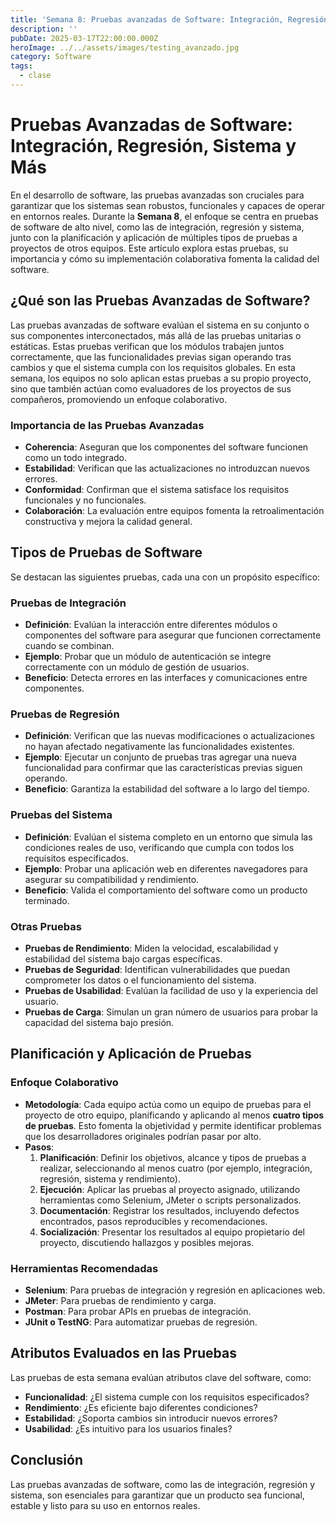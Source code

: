 ```yaml
---
title: 'Semana 8: Pruebas avanzadas de Software: Integración, Regresión, Sistema y más'
description: ''
pubDate: 2025-03-17T22:00:00.000Z
heroImage: ../../assets/images/testing_avanzado.jpg
category: Software
tags:
  - clase
---
```


# Pruebas Avanzadas de Software: Integración, Regresión, Sistema y Más

En el desarrollo de software, las pruebas avanzadas son cruciales para garantizar que los sistemas sean robustos, funcionales y capaces de operar en entornos reales. Durante la **Semana 8**, el enfoque se centra en pruebas de software de alto nivel, como las de integración, regresión y sistema, junto con la planificación y aplicación de múltiples tipos de pruebas a proyectos de otros equipos. Este artículo explora estas pruebas, su importancia y cómo su implementación colaborativa fomenta la calidad del software.

## ¿Qué son las Pruebas Avanzadas de Software?

Las pruebas avanzadas de software evalúan el sistema en su conjunto o sus componentes interconectados, más allá de las pruebas unitarias o estáticas. Estas pruebas verifican que los módulos trabajen juntos correctamente, que las funcionalidades previas sigan operando tras cambios y que el sistema cumpla con los requisitos globales. En esta semana, los equipos no solo aplican estas pruebas a su propio proyecto, sino que también actúan como evaluadores de los proyectos de sus compañeros, promoviendo un enfoque colaborativo.

### Importancia de las Pruebas Avanzadas

- **Coherencia**: Aseguran que los componentes del software funcionen como un todo integrado.
- **Estabilidad**: Verifican que las actualizaciones no introduzcan nuevos errores.
- **Conformidad**: Confirman que el sistema satisface los requisitos funcionales y no funcionales.
- **Colaboración**: La evaluación entre equipos fomenta la retroalimentación constructiva y mejora la calidad general.

## Tipos de Pruebas de Software

Se destacan las siguientes pruebas, cada una con un propósito específico:

### Pruebas de Integración

- **Definición**: Evalúan la interacción entre diferentes módulos o componentes del software para asegurar que funcionen correctamente cuando se combinan.
- **Ejemplo**: Probar que un módulo de autenticación se integre correctamente con un módulo de gestión de usuarios.
- **Beneficio**: Detecta errores en las interfaces y comunicaciones entre componentes.

### Pruebas de Regresión

- **Definición**: Verifican que las nuevas modificaciones o actualizaciones no hayan afectado negativamente las funcionalidades existentes.
- **Ejemplo**: Ejecutar un conjunto de pruebas tras agregar una nueva funcionalidad para confirmar que las características previas siguen operando.
- **Beneficio**: Garantiza la estabilidad del software a lo largo del tiempo.

### Pruebas del Sistema

- **Definición**: Evalúan el sistema completo en un entorno que simula las condiciones reales de uso, verificando que cumpla con todos los requisitos especificados.
- **Ejemplo**: Probar una aplicación web en diferentes navegadores para asegurar su compatibilidad y rendimiento.
- **Beneficio**: Valida el comportamiento del software como un producto terminado.

### Otras Pruebas

- **Pruebas de Rendimiento**: Miden la velocidad, escalabilidad y estabilidad del sistema bajo cargas específicas.
- **Pruebas de Seguridad**: Identifican vulnerabilidades que puedan comprometer los datos o el funcionamiento del sistema.
- **Pruebas de Usabilidad**: Evalúan la facilidad de uso y la experiencia del usuario.
- **Pruebas de Carga**: Simulan un gran número de usuarios para probar la capacidad del sistema bajo presión.

## Planificación y Aplicación de Pruebas

### Enfoque Colaborativo

- **Metodología**: Cada equipo actúa como un equipo de pruebas para el proyecto de otro equipo, planificando y aplicando al menos **cuatro tipos de pruebas**. Esto fomenta la objetividad y permite identificar problemas que los desarrolladores originales podrían pasar por alto.
- **Pasos**:
  1. **Planificación**: Definir los objetivos, alcance y tipos de pruebas a realizar, seleccionando al menos cuatro (por ejemplo, integración, regresión, sistema y rendimiento).
  2. **Ejecución**: Aplicar las pruebas al proyecto asignado, utilizando herramientas como Selenium, JMeter o scripts personalizados.
  3. **Documentación**: Registrar los resultados, incluyendo defectos encontrados, pasos reproducibles y recomendaciones.
  4. **Socialización**: Presentar los resultados al equipo propietario del proyecto, discutiendo hallazgos y posibles mejoras.

### Herramientas Recomendadas

- **Selenium**: Para pruebas de integración y regresión en aplicaciones web.
- **JMeter**: Para pruebas de rendimiento y carga.
- **Postman**: Para probar APIs en pruebas de integración.
- **JUnit o TestNG**: Para automatizar pruebas de regresión.

## Atributos Evaluados en las Pruebas

Las pruebas de esta semana evalúan atributos clave del software, como:

- **Funcionalidad**: ¿El sistema cumple con los requisitos especificados?
- **Rendimiento**: ¿Es eficiente bajo diferentes condiciones?
- **Estabilidad**: ¿Soporta cambios sin introducir nuevos errores?
- **Usabilidad**: ¿Es intuitivo para los usuarios finales?

## Conclusión

Las pruebas avanzadas de software, como las de integración, regresión y sistema, son esenciales para garantizar que un producto sea funcional, estable y listo para su uso en entornos reales.
